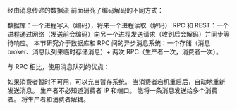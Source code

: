 经由消息传递的数据流
前面研究了编码解码的不同方式：

数据库：一个进程写入（编码），将来一个进程读取（解码）
RPC 和 REST：一个进程通过网络（发送前会编码）向另一个进程发送请求（收到后会解码）并同步等待响应。
本节研究介于数据库和 RPC 间的异步消息系统：一个存储（消息 broker、消息队列来临时存储消息）+ 两次 RPC（生产者一次，消费者一次）。

与 RPC 相比，使用消息队列的优点：

如果消费者暂时不可用，可以充当暂存系统。
当消费者宕机重启后，自动地重新发送消息。
生产者不必知道消费者 IP 和端口。
能将一条消息发送给多个消费者。
将生产者和消费者解耦。
